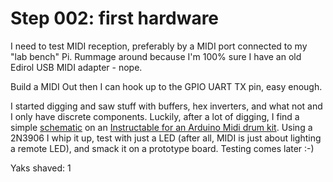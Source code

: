 # Step 002: first hardware

I need to test MIDI reception, preferably by a MIDI port connected to my
"lab bench" Pi. Rummage around because I'm 100% sure I have an old Edirol
USB MIDI adapter - nope.

Build a MIDI Out then I can hook up to the GPIO UART TX pin, easy enough.

I started digging and saw stuff with buffers, hex inverters, and what not
and I only have discrete components. Luckily, after a lot of digging,
I find a simple [schematic](https://cdn.instructables.com/FZY/5F8A/ITW4H7RI/FZY5F8AITW4H7RI.MEDIUM.jpg) on an [Instructable for an Arduino Midi drum kit](http://www.instructables.com/id/Pringle-Can-MIDI-Drums/). Using a 2N3906 I whip it up,
test with just a LED (after all, MIDI is just about lighting a remote LED),
and smack it on a prototype board. Testing comes later :-)

Yaks shaved: 1
